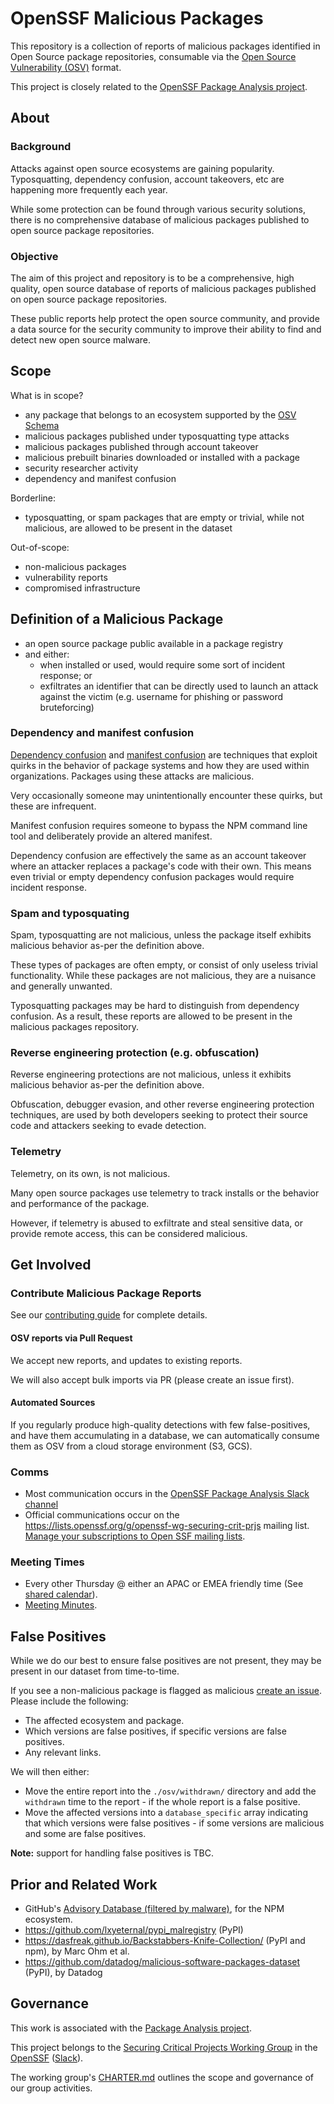 # OpenSSF Malicious Packages

This repository is a collection of reports of malicious packages identified in
Open Source package repositories, consumable via the
[Open Source Vulnerability (OSV)](https://osv.dev) format.

This project is closely related to the [OpenSSF
Package Analysis project](https://github.com/ossf/package-analysis).

## About

### Background

Attacks against open source ecosystems are gaining popularity. Typosquatting,
dependency confusion, account takeovers, etc are happening more frequently each
year.

While some protection can be found through various security solutions, there is
no comprehensive database of malicious packages published to
open source package repositories.

### Objective

The aim of this project and repository is to be a comprehensive, high quality,
open source database of reports of malicious packages published on open source
package repositories.

These public reports help protect the open source community, and provide a data
source for the security community to improve their ability to find and detect
new open source malware.

## Scope

What is in scope?

- any package that belongs to an ecosystem supported by the
  [OSV Schema](https://ossf.github.io/osv-schema/)
- malicious packages published under typosquatting type attacks
- malicious packages published through account takeover
- malicious prebuilt binaries downloaded or installed with a package
- security researcher activity
- dependency and manifest confusion

Borderline:

- typosquatting, or spam packages that are empty or trivial, while not
  malicious, are allowed to be present in the dataset

Out-of-scope:

- non-malicious packages
- vulnerability reports
- compromised infrastructure

## Definition of a Malicious Package

- an open source package public available in a package registry
- and either:
  - when installed or used, would require some sort of incident response; or
  - exfiltrates an identifier that can be directly used to launch an attack
    against the victim (e.g. username for phishing or password bruteforcing)

### Dependency and manifest confusion

[Dependency confusion](https://medium.com/@alex.birsan/dependency-confusion-4a5d60fec610)
and [manifest confusion](https://blog.vlt.sh/blog/the-massive-hole-in-the-npm-ecosystem)
are techniques that exploit quirks in the behavior of package systems and how
they are used within organizations. Packages using these attacks are malicious.

Very occasionally someone may unintentionally encounter these quirks, but
these are infrequent.

Manifest confusion requires someone to bypass the NPM command line tool and
deliberately provide an altered manifest.

Dependency confusion are effectively the same as an account takeover where an
attacker replaces a package's code with their own. This means even trivial or
empty dependency confusion packages would require incident response.

### Spam and typosquating

Spam, typosquatting are not malicious, unless the package itself exhibits
malicious behavior as-per the definition above.

These types of packages are often empty, or consist of only useless trivial
functionality. While these packages are not malicious, they are a nuisance and
generally unwanted.

Typosquatting packages may be hard to distinguish from dependency confusion. As
a result, these reports are allowed to be present in the malicious packages
repository.

### Reverse engineering protection (e.g. obfuscation)

Reverse engineering protections are not malicious, unless it exhibits malicious
behavior as-per the definition above.

Obfuscation, debugger evasion, and other reverse engineering protection
techniques, are used by both developers seeking to protect their source code
and attackers seeking to evade detection.

### Telemetry

Telemetry, on its own, is not malicious.

Many open source packages use telemetry to track installs or the behavior and
performance of the package.

However, if telemetry is abused to exfiltrate and steal sensitive data, or
provide remote access, this can be considered malicious.

## Get Involved

### Contribute Malicious Package Reports

See our [contributing guide](CONTRIBUTING.md) for complete details.

#### OSV reports via Pull Request

We accept new reports, and updates to existing reports.

We will also accept bulk imports via PR (please create an issue first).

#### Automated Sources

If you regularly produce high-quality detections with few
false-positives, and have them accumulating in a database, we can
automatically consume them as OSV from a cloud storage
environment (S3, GCS).

### Comms

- Most communication occurs in the [OpenSSF Package Analysis Slack channel](https://openssf.slack.com/archives/package_analysis)
- Official communications occur on the https://lists.openssf.org/g/openssf-wg-securing-crit-prjs mailing list. \
[Manage your subscriptions to Open SSF mailing lists](https://lists.openssf.org/g/main/subgroups).

### Meeting Times

- Every other Thursday @ either an APAC or EMEA friendly time (See
  [shared calendar](https://calendar.google.com/calendar/u/2?cid=czYzdm9lZmhwNWk5cGZsdGI1cTY3bmdwZXNAZ3JvdXAuY2FsZW5kYXIuZ29vZ2xlLmNvbQ)).
- [Meeting Minutes](https://docs.google.com/document/d/1MIXxadtWsaROpFcJnBtYnQPoyzTCIDhd0IGV8PIV0mQ/edit).

## False Positives

While we do our best to ensure false positives are not present, they may
be present in our dataset from time-to-time.

If you see a non-malicious package is flagged as malicious
[create an issue](https://github.com/ossf/malicious-packages/issues/new).
Please include the following:

- The affected ecosystem and package.
- Which versions are false positives, if specific versions are false
  positives.
- Any relevant links.

We will then either:

- Move the entire report into the `./osv/withdrawn/` directory and add the
  `withdrawn` time to the report - if the whole report is a false positive.
- Move the affected versions into a `database_specific` array
  indicating that which versions were false positives - if
  some versions are malicious and some are false positives.

**Note:** support for handling false positives is TBC.

## Prior and Related Work

- GitHub's [Advisory Database (filtered by malware)](https://github.com/advisories?query=type%3Amalware), for the NPM ecosystem.
- https://github.com/lxyeternal/pypi_malregistry (PyPI)
- https://dasfreak.github.io/Backstabbers-Knife-Collection/ (PyPI and npm), by Marc Ohm et al.
- https://github.com/datadog/malicious-software-packages-dataset (PyPI), by Datadog

## Governance

This work is associated with the
[Package Analysis project](https://github.com/ossf/package-analysis).

This project belongs to the [Securing Critical Projects Working Group](https://github.com/ossf/wg-securing-critical-projects) in the [OpenSSF](https://openssf.org/) ([Slack](https://openssf.slack.com/archives/wg_securing_critical_projects)).

The working group's [CHARTER.md](https://github.com/ossf/wg-securing-critical-projects/blob/main/CHARTER.md)
outlines the scope and governance of our group activities.
